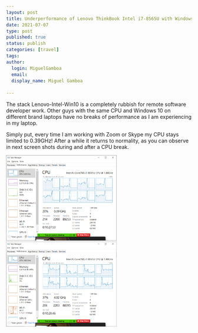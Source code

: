 ```yaml
---
layout: post
title: Underperformance of Lenovo ThinkBook Intel i7-8565U with Windows 10 pro
date: 2021-07-07
type: post
published: true
status: publish
categories: [travel]
tags:
author:
  login: MiguelGamboa
  email: 
  display_name: Miguel Gamboa
  
---
```


The stack Lenovo-Intel-Win10  is a completely rubbish for remote software developer work. Other guys with the same CPU and Windows 10 on different brand laptops have no breaks of performance as I am experiencing in my laptop.

Simply put, every time I am working with Zoom or Skype my CPU stays limited to 0.39GHz! After a while it returns to normality, as you can observe in next screen shots during and after a CPU break.

<img src="/assets/lenovo-i7-CPU-0.39ghz.png" width="300px">
<img src="/assets/lenovo-i7-CPU-4.02ghz.png" width="300px">